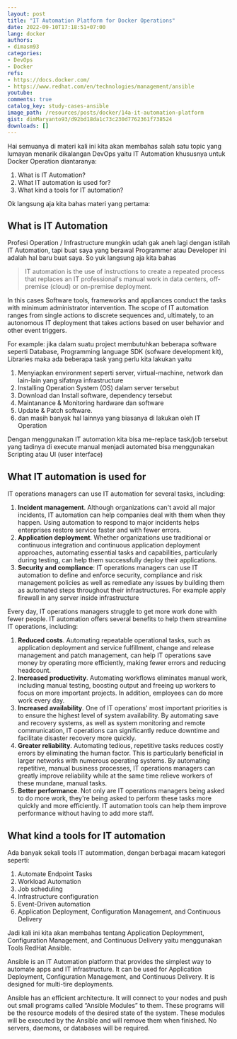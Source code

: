 ```yaml
---
layout: post
title: "IT Automation Platform for Docker Operations"
date: 2022-09-10T17:18:51+07:00
lang: docker
authors:
- dimasm93
categories:
- DevOps
- Docker
refs: 
- https://docs.docker.com/
- https://www.redhat.com/en/technologies/management/ansible
youtube: 
comments: true
catalog_key: study-cases-ansible
image_path: /resources/posts/docker/14a-it-automation-platform
gist: dimMaryanto93/d92bd18da1c73c230d7762361f738524
downloads: []
---
```


Hai semuanya di materi kali ini kita akan membahas salah satu topic yang lumayan menarik dikalangan DevOps yaitu IT Automation khususnya untuk Docker Operation diantaranya:

1. What is IT Automation?
2. What IT automation is used for?
3. What kind a tools for IT automation?

Ok langsung aja kita bahas materi yang pertama:

<!--more-->

## What is IT Automation

Profesi Operation / Infrastructure mungkin udah gak aneh lagi dengan istilah IT Automation, tapi buat saya yang berawal Programmer atau Developer ini adalah hal baru buat saya. So yuk langsung aja kita bahas 

> IT automation is the use of instructions to create a repeated process that replaces an IT professional's manual work in data centers, off-premise (cloud) or on-premise deployment. 

In this cases Software tools, frameworks and appliances conduct the tasks with minimum administrator intervention. The scope of IT automation ranges from single actions to discrete sequences and, ultimately, to an autonomous IT deployment that takes actions based on user behavior and other event triggers. 

For example: jika dalam suatu project membutuhkan beberapa software seperti Database, Programming language SDK (sofware development kit), Libraries maka ada beberapa task yang perlu kita lakukan yaitu

1. Menyiapkan environment seperti server, virtual-machine, network dan lain-lain yang sifatnya infrastructure
2. Installing Operation System (OS) dalam server tersebut
3. Download dan Install software, dependency tersebut
4. Maintanance & Monitoring hardware dan software 
5. Update & Patch software.
6. dan masih banyak hal lainnya yang biasanya di lakukan oleh IT Operation

Dengan menggunakan IT automation kita bisa me-replace task/job tersebut yang tadinya di execute manual menjadi automated bisa menggunakan Scripting atau UI (user interface)

## What IT automation is used for

IT operations managers can use IT automation for several tasks, including:

1. **Incident management**. Although organizations can't avoid all major incidents, IT automation can help companies deal with them when they happen. Using automation to respond to major incidents helps enterprises restore service faster and with fewer errors.
2. **Application deployment**. Whether organizations use traditional or continuous integration and continuous application deployment approaches, automating essential tasks and capabilities, particularly during testing, can help them successfully deploy their applications.
3. **Security and compliance**: IT operations managers can use IT automation to define and enforce security, compliance and risk management policies as well as remediate any issues by building them as automated steps throughout their infrastructures. For example apply firewall in any server inside infrastructure

Every day, IT operations managers struggle to get more work done with fewer people. IT automation offers several benefits to help them streamline IT operations, including:

1. **Reduced costs**. Automating repeatable operational tasks, such as application deployment and service fulfillment, change and release management and patch management, can help IT operations save money by operating more efficiently, making fewer errors and reducing headcount.
2. **Increased productivity**. Automating workflows eliminates manual work, including manual testing, boosting output and freeing up workers to focus on more important projects. In addition, employees can do more work every day.
3. **Increased availability**. One of IT operations' most important priorities is to ensure the highest level of system availability. By automating save and recovery systems, as well as system monitoring and remote communication, IT operations can significantly reduce downtime and facilitate disaster recovery more quickly.
4. **Greater reliability**. Automating tedious, repetitive tasks reduces costly errors by eliminating the human factor. This is particularly beneficial in larger networks with numerous operating systems. By automating repetitive, manual business processes, IT operations managers can greatly improve reliability while at the same time relieve workers of these mundane, manual tasks.
5. **Better performance**. Not only are IT operations managers being asked to do more work, they're being asked to perform these tasks more quickly and more efficiently. IT automation tools can help them improve performance without having to add more staff.

## What kind a tools for IT automation

Ada banyak sekali tools IT autommation, dengan berbagai macam kategori seperti:

1. Automate Endpoint Tasks
2. Workload Automation
3. Job scheduling
4. Infrastructure configuration
5. Event-Driven automation
6. Application Deployment, Configuration Management, and Continuous Delivery

Jadi kali ini kita akan membahas tentang Application Deploymment, Configuration Management, and Continuous Delivery yaitu menggunakan Tools RedHat Ansible.

Ansible is an IT Automation platform that provides the simplest way to automate apps and IT infrastructure. It can be used for Application Deployment, Configuration Management, and Continuous Delivery. It is designed for multi-tire deployments. 

Ansible has an efficient architecture. It will connect to your nodes and push out small programs called “Ansible Modules” to them. These programs will be the resource models of the desired state of the system. These modules will be executed by the Ansible and will remove them when finished. No servers, daemons, or databases will be required.